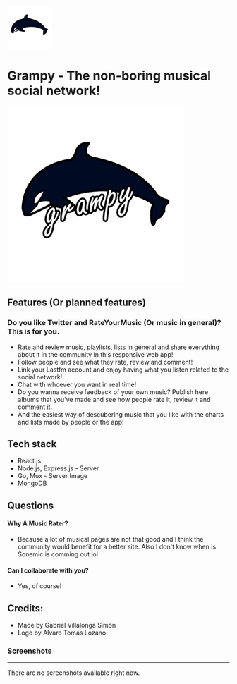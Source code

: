 <img src="./logo/grampy.png" width="100px" height="100px"></img>

# Grampy - The non-boring musical social network!

<img src="./logo/grampy-logo.png" width="400px" height="400px"></img>

## Features (Or planned features)

### Do you like Twitter and RateYourMusic (Or music in general)? This is for you.

- Rate and review music, playlists, lists in general and share everything about it in the community in this responsive web app!
- Follow people and see what they rate, review and comment!
- Link your Lastfm account and enjoy having what you listen related to the social network!
- Chat with whoever you want in real time!
- Do you wanna receive feedback of your own music? Publish here albums that you've made and see how people rate it, review it and comment it.
- And the easiest way of descubering music that you like with the charts and lists made by people or the app!

## Tech stack

- React.js
- Node.js, Express.js - Server
- Go, Mux - Server Image
- MongoDB

## Questions

#### Why A Music Rater?

- Because a lot of musical pages are not that good and I think the community would benefit for a better site. Also I don't know when is Sonemic is comming out lol

#### Can I collaborate with you?

- Yes, of course!

## Credits:

- Made by Gabriel Villalonga Simón
- Logo by Alvaro Tomás Lozano

### Screenshots

---

There are no screenshots available right now.
